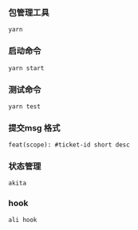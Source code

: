 ### 包管理工具
```yarn```

### 启动命令
```yarn start```

### 测试命令

```yarn test```

### 提交msg 格式
```feat(scope): #ticket-id short desc```

### 状态管理
```akita```

### hook
```ali hook```